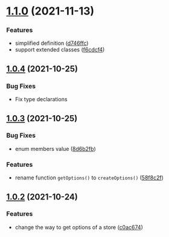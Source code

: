 # [1.1.0](https://github.com/Zolyn/pinia-store-decorators/compare/v1.0.4...v1.1.0) (2021-11-13)

### Features

-   simplified definition ([d746ffc](https://github.com/Zolyn/pinia-store-decorators/commit/d746ffcca680f84b51982bd4b0fe85e71b763bc3))
-   support extended classes ([f6cdcf4](https://github.com/Zolyn/pinia-store-decorators/commit/f6cdcf49680b2aec2711f9f72deb928b5a46f0a2))

## [1.0.4](https://github.com/Zolyn/pinia-store-decorators/compare/v1.0.2...v1.0.4) (2021-10-25)

### Bug Fixes

-   Fix type declarations

## [1.0.3](https://github.com/Zolyn/pinia-store-decorators/compare/v1.0.2...v1.0.3) (2021-10-25)

### Bug Fixes

-   enum members value ([8d6b2fb](https://github.com/Zolyn/pinia-store-decorators/commit/8d6b2fb4a11faacfa47096385d4c6c676f139eaa))

### Features

-   rename function `getOptions()` to `createOptions()` ([58f8c2f](https://github.com/Zolyn/pinia-store-decorators/commit/58f8c2fdf5e1947a272a983b5ede23ea46eb7f33))

## [1.0.2](https://github.com/Zolyn/pinia-store-decorators/compare/v1.0.1...v1.0.2) (2021-10-24)

### Features

-   change the way to get options of a store ([c0ac674](https://github.com/Zolyn/pinia-store-decorators/commit/c0ac6746ea161bcf2d4af9050cee9cc4fe2d1b1c))
